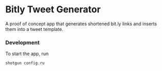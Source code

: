 # Bitly Tweet Generator

A proof of concept app that generates shortened bit.ly links and inserts them into a tweet template.


### Development
To start the app, run

```sh
shotgun config.ru
```
